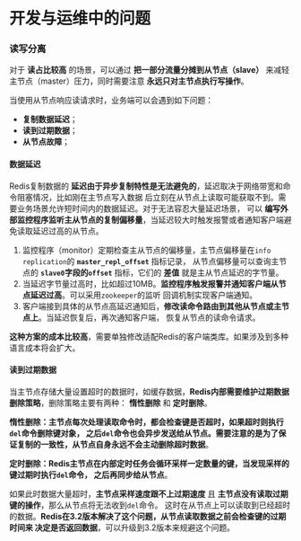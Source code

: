 开发与运维中的问题
================================================================
### 读写分离
对于 **读占比较高** 的场景，可以通过 **把一部分流量分摊到从节点（slave）** 来减轻主节点（master）压力，同时需要注意
**永远只对主节点执行写操作**。

当使用从节点响应读请求时，业务端可以会遇到如下问题：
+ **复制数据延迟**；
+ **读到过期数据**；
+ **从节点故障**；

#### 数据延迟
Redis复制数据的 **延迟由于异步复制特性是无法避免的**，延迟取决于网络带宽和命令阻塞情况，比如刚在主节点写入数据
后立刻在从节点上读取可能获取不到。需要业务场景允许短时间内的数据延迟。对于无法容忍大量延迟场景，
可以 **编写外部监控程序监听主从节点的复制偏移量**，当延迟较大时触发报警或者通知客户端避免读取延迟过高的从节点。
1. 监控程序（monitor）定期检查主从节点的偏移量，主节点偏移量在`info replication`的 **`master_repl_offset`** 指标记录，
从节点偏移量可以查询主节点的 **`slave0`字段的`offset`** 指标，它们的 **差值** 就是主从节点延迟的字节量。
2. 当延迟字节量过高时，比如超过10MB。**监控程序触发报警并通知客户端从节点延迟过高**。可以采用`zookeeper`的监听
回调机制实现客户端通知。
3. 客户端接到具体的从节点高延迟通知后，**修改读命令路由到其他从节点或主节点上**。当延迟恢复后，再次通知客户端，
恢复从节点的读命令请求。

**这种方案的成本比较高**，需要单独修改适配Redis的客户端类库。如果涉及到多种语言成本将会扩大。

#### 读到过期数据
当主节点存储大量设置超时的数据时，如缓存数据，**Redis内部需要维护过期数据删除策略**，删除策略主要有两种：
**惰性删除** 和 **定时删除**。

**惰性删除：主节点每次处理读取命令时，都会检查键是否超时，如果超时则执行`del`命令删除键对象，
之后`del`命令也会异步发送给从节点。需要注意的是为了保证复制的一致性，从节点自身永远不会主动删除超时数据**。

**定时删除：Redis主节点在内部定时任务会循环采样一定数量的键，当发现采样的键过期时执行`del`命令，
之后再同步给从节点**。

如果此时数据大量超时，**主节点采样速度跟不上过期速度** 且 **主节点没有读取过期键的操作**，那么从节点将无法收到`del`命令。
这时在从节点上可以读取到已经超时的数据。**Redis在3.2版本解决了这个问题，从节点读取数据之前会检查键的过期时间来
决定是否返回数据**，可以升级到3.2版本来规避这个问题。
